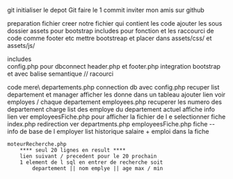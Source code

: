 git
    initialiser le depot Git
    faire le 1 commit 
    inviter mon amis sur github
    
preparation fichier
    creer notre fichier qui contient les code 
    ajouter les sous dossier 
        assets pour bootstrap 
        includes pour fonction et les raccourci de code comme footer etc 
        mettre bootstreap et placer dans assets/css/ et assets/js/

includes\
    config.php
        pour dbconnect
    header.php et footer.php
        integration bootstrap et avec balise semantique // racourci

code mere\ 
    departements.php 
        connection db avec config.php
        recuper list departement et manager
        afficher les donne dans un tableau
        ajouter lien voir employes / chaque departement 
    employees.php 
        recuperer les numero des departement 
        charge list des employe du departement actuel
        affiche info 
        lien ver employeesFiche.php pour afficher la fichier de l e 
         selectionner fiche
    index.php
        redirection ver departments.php
    employeesFiche.php
        fiche -- info de base de l employer 
        list historique salaire + emploi dans la fiche

    moteurRecherche.php
        **** seul 20 lignes en result ****
        lien suivant / precedent pour le 20 prochain
        1 element de l sql en entrer de recherche soit 
            departement || nom emplye || age max / min
        



